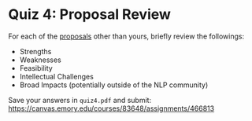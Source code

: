 # Quiz 4: Proposal Review

For each of the [proposals](../../projects/final_projects_2021.md) other than yours, briefly review the followings:

* Strengths
* Weaknesses
* Feasibility
* Intellectual Challenges
* Broad Impacts (potentially outside of the NLP community)

Save your answers in `quiz4.pdf` and submit: https://canvas.emory.edu/courses/83648/assignments/466813
